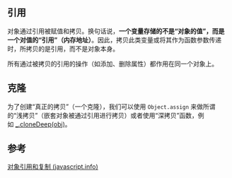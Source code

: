 ## 引用

对象通过引用被赋值和拷贝。换句话说，**一个变量存储的不是“对象的值”，而是一个对值的“引用”（内存地址）**。因此，拷贝此类变量或将其作为函数参数传递时，所拷贝的是引用，而不是对象本身。

所有通过被拷贝的引用的操作（如添加、删除属性）都作用在同一个对象上。

## 克隆

为了创建“真正的拷贝”（一个克隆），我们可以使用 `Object.assign` 来做所谓的“浅拷贝”（嵌套对象被通过引用进行拷贝）或者使用“深拷贝”函数，例如 [_.cloneDeep(obj)](https://lodash.com/docs#cloneDeep)。

## 参考

[对象引用和复制 (javascript.info)](https://zh.javascript.info/object-copy#zong-jie)
